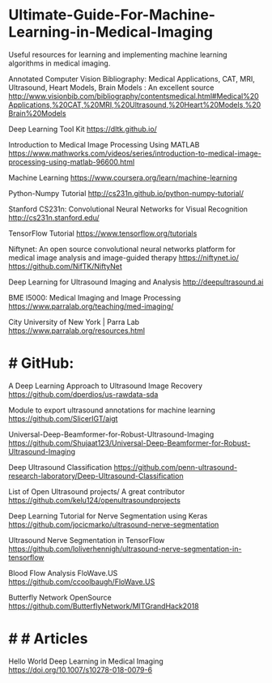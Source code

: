 # Ultimate-Guide-For-Machine-Learning-in-Medical-Imaging
Useful resources for learning and implementing machine learning algorithms in medical imaging.

Annotated Computer Vision Bibliography: Medical Applications, CAT, MRI, Ultrasound, Heart Models, Brain Models : An excellent source
http://www.visionbib.com/bibliography/contentsmedical.html#Medical%20Applications,%20CAT,%20MRI,%20Ultrasound,%20Heart%20Models,%20Brain%20Models

Deep Learning Tool Kit
https://dltk.github.io/

Introduction to Medical Image Processing Using MATLAB
https://www.mathworks.com/videos/series/introduction-to-medical-image-processing-using-matlab-96600.html

Machine Learning
https://www.coursera.org/learn/machine-learning

Python-Numpy Tutorial
http://cs231n.github.io/python-numpy-tutorial/

Stanford CS231n: Convolutional Neural Networks for Visual Recognition
http://cs231n.stanford.edu/

TensorFlow Tutorial
https://www.tensorflow.org/tutorials

Niftynet: An open source convolutional neural networks platform for medical image analysis and image-guided therapy
https://niftynet.io/
https://github.com/NifTK/NiftyNet

Deep Learning for Ultrasound Imaging and Analysis
http://deepultrasound.ai

BME I5000: Medical Imaging and Image Processing 
https://www.parralab.org/teaching/med-imaging/

City University of New York | Parra Lab
https://www.parralab.org/resources.html


# # GitHub:

A Deep Learning Approach to Ultrasound Image Recovery
https://github.com/dperdios/us-rawdata-sda

Module to export ultrasound annotations for machine learning
https://github.com/SlicerIGT/aigt

Universal-Deep-Beamformer-for-Robust-Ultrasound-Imaging
https://github.com/Shujaat123/Universal-Deep-Beamformer-for-Robust-Ultrasound-Imaging

Deep Ultrasound Classification
https://github.com/penn-ultrasound-research-laboratory/Deep-Ultrasound-Classification

List of Open Ultrasound projects/ A great contributor
https://github.com/kelu124/openultrasoundprojects

Deep Learning Tutorial for Nerve Segmentation using Keras
https://github.com/jocicmarko/ultrasound-nerve-segmentation

Ultrasound Nerve Segmentation in TensorFlow
https://github.com/loliverhennigh/ultrasound-nerve-segmentation-in-tensorflow

Blood Flow Analysis FloWave.US
https://github.com/ccoolbaugh/FloWave.US

Butterfly Network OpenSource
https://github.com/ButterflyNetwork/MITGrandHack2018

# # # Articles

Hello World Deep Learning in Medical Imaging
https://doi.org/10.1007/s10278-018-0079-6





